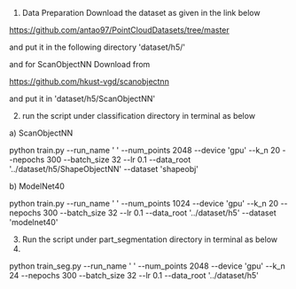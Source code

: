 1) Data Preparation
Download the dataset as given in the link below

https://github.com/antao97/PointCloudDatasets/tree/master 

and put it in the following directory 'dataset/h5/'

and for ScanObjectNN Download from

https://github.com/hkust-vgd/scanobjectnn

and put it in 'dataset/h5/ScanObjectNN'

2) run the script under classification directory in terminal as below

a) ScanObjectNN

python train.py --run_name ' ' --num_points 2048 --device 'gpu' --k_n 20 --nepochs 300 --batch_size 32 --lr 0.1 --data_root '../dataset/h5/ShapeObjectNN' --dataset 'shapeobj' 

b) ModelNet40

python train.py --run_name ' ' --num_points 1024 --device 'gpu' --k_n 20 --nepochs 300 --batch_size 32 --lr 0.1 --data_root '../dataset/h5' --dataset 'modelnet40' 

3) Run the script under part_segmentation directory in terminal as below
4) 
python train_seg.py --run_name ' ' --num_points 2048 --device 'gpu' --k_n 24 --nepochs 300 --batch_size 32 --lr 0.1 --data_root '../dataset/h5'

